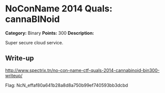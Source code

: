 # NoConName 2014 Quals: cannaBINoid

**Category:** Binary
**Points:** 300
**Description:**

Super secure cloud service.

## Write-up

<http://www.spectrix.tn/no-con-name-ctf-quals-2014-cannabinoid-bin300-writeup/>

Flag: NcN_effaf80a641b28a8d8a750b99ef740593bb3dcbd

